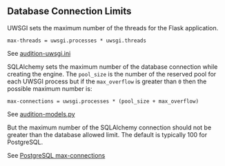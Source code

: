 ## Database Connection Limits
UWSGI sets the maximum number of the threads for the Flask application.

```
max-threads = uwsgi.processes * uwsgi.threads
```

See [audition-uwsgi.ini](
../machines/eb-audition/home/eb-user/application/uwsgi/audition-uwsgi.ini)


SQLAlchemy sets the maximum number of the database connection while creating
the engine. The `pool_size` is the number of the reserved pool for each UWSGI
process but if the `max_overflow` is greater than `0` then the possible
maximum number is:

```
max-connections = uwsgi.processes * (pool_size + max_overflow)
```

See [audition-models.py](
../machines/eb-audition/home/eb-user/application/database/audition-models.py)


But the maximum number of the SQLAlchemy connection should not be greater than
the database allowed limit. The default is typically 100 for PostgreSQL.

See [PostgreSQL max-connections](
https://www.postgresql.org/docs/11/runtime-config-connection.html)
